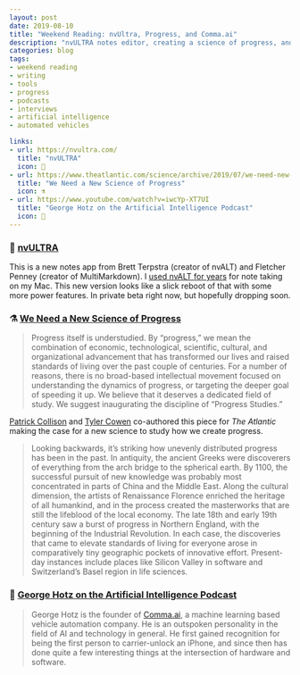 ```yaml
---
layout: post
date: 2019-08-10
title: "Weekend Reading: nvUltra, Progress, and Comma.ai"
description: "nvULTRA notes editor, creating a science of progress, and George Hotz on Comma.ai."
categories: blog
tags:
- weekend reading
- writing
- tools
- progress
- podcasts
- interviews
- artificial intelligence
- automated vehicles

links:
- url: https://nvultra.com/
  title: "nvULTRA"
  icon: 📝
- url: https://www.theatlantic.com/science/archive/2019/07/we-need-new-science-progress/594946/
  title: "We Need a New Science of Progress"
  icon: ⚗️
- url: https://www.youtube.com/watch?v=iwcYp-XT7UI
  title: "George Hotz on the Artificial Intelligence Podcast"
  icon: 🚙
---
```


### 📝 [nvULTRA](https://nvultra.com/ "nvULTRA")

This is a new notes app from Brett Terpstra (creator of nvALT) and Fletcher Penney (creator of MultiMarkdown). I [used nvALT for years](/post/writing-workflow/ "Writing Workflow") for note taking on my Mac. This new version looks like a slick reboot of that with some more power features. In private beta right now, but hopefully dropping soon.

### ⚗️ [We Need a New Science of Progress](https://www.theatlantic.com/science/archive/2019/07/we-need-new-science-progress/594946/ "We Need a New Science of Progress")

> Progress itself is understudied. By “progress,” we mean the combination of economic, technological, scientific, cultural, and organizational advancement that has transformed our lives and raised standards of living over the past couple of centuries. For a number of reasons, there is no broad-based intellectual movement focused on understanding the dynamics of progress, or targeting the deeper goal of speeding it up. We believe that it deserves a dedicated field of study. We suggest inaugurating the discipline of “Progress Studies.”

[Patrick Collison](https://twitter.com/patrickc "Patrick Collison") and [Tyler Cowen](https://twitter.com/tylercowen "Tyler Cowen") co-authored this piece for *The Atlantic* making the case for a new science to study how we create progress.

> Looking backwards, it’s striking how unevenly distributed progress has been in the past. In antiquity, the ancient Greeks were discoverers of everything from the arch bridge to the spherical earth. By 1100, the successful pursuit of new knowledge was probably most concentrated in parts of China and the Middle East. Along the cultural dimension, the artists of Renaissance Florence enriched the heritage of all humankind, and in the process created the masterworks that are still the lifeblood of the local economy. The late 18th and early 19th century saw a burst of progress in Northern England, with the beginning of the Industrial Revolution. In each case, the discoveries that came to elevate standards of living for everyone arose in comparatively tiny geographic pockets of innovative effort. Present-day instances include places like Silicon Valley in software and Switzerland’s Basel region in life sciences.

### 🚙 [George Hotz on the Artificial Intelligence Podcast](https://www.youtube.com/watch?v=iwcYp-XT7UI "George Hotz on the Artificial Intelligence Podcast")

> George Hotz is the founder of [Comma.ai](http://comma.ai/ "Comma.ai"), a machine learning based vehicle automation company. He is an outspoken personality in the field of AI and technology in general. He first gained recognition for being the first person to carrier-unlock an iPhone, and since then has done quite a few interesting things at the intersection of hardware and software.
